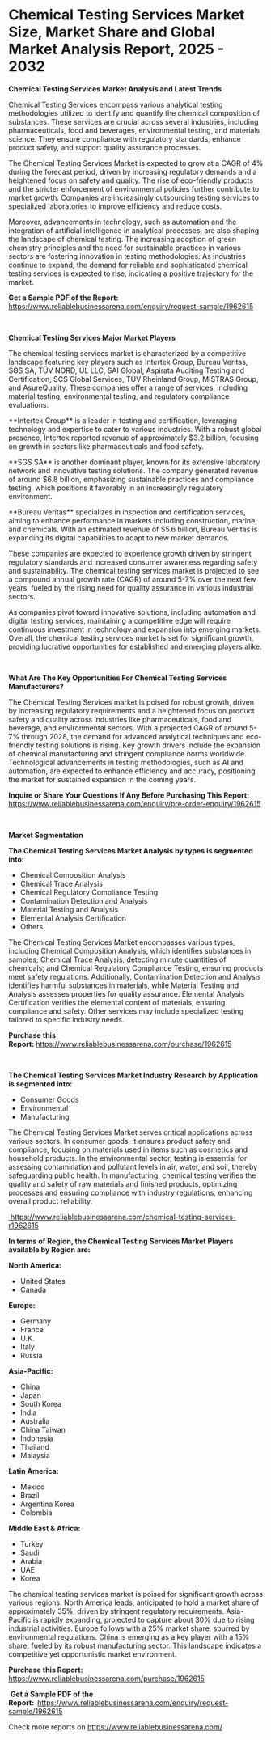 <p><h1>Chemical Testing Services Market Size, Market Share and Global Market Analysis Report, 2025 - 2032</h1></p><p><strong>Chemical Testing Services Market Analysis and Latest Trends</strong></p>
<p><p>Chemical Testing Services encompass various analytical testing methodologies utilized to identify and quantify the chemical composition of substances. These services are crucial across several industries, including pharmaceuticals, food and beverages, environmental testing, and materials science. They ensure compliance with regulatory standards, enhance product safety, and support quality assurance processes.</p><p>The Chemical Testing Services Market is expected to grow at a CAGR of 4% during the forecast period, driven by increasing regulatory demands and a heightened focus on safety and quality. The rise of eco-friendly products and the stricter enforcement of environmental policies further contribute to market growth. Companies are increasingly outsourcing testing services to specialized laboratories to improve efficiency and reduce costs. </p><p>Moreover, advancements in technology, such as automation and the integration of artificial intelligence in analytical processes, are also shaping the landscape of chemical testing. The increasing adoption of green chemistry principles and the need for sustainable practices in various sectors are fostering innovation in testing methodologies. As industries continue to expand, the demand for reliable and sophisticated chemical testing services is expected to rise, indicating a positive trajectory for the market.</p></p>
<p><strong>Get a Sample PDF of the Report:&nbsp;</strong> <a href="https://www.reliablebusinessarena.com/enquiry/request-sample/1962615?utm_campaign=2042&utm_medium=2&utm_source=Github&utm_content=ia&utm_term=01042025&utm_id=chemical-testing-services">https://www.reliablebusinessarena.com/enquiry/request-sample/1962615</a></p>
<p>&nbsp;</p>
<p><strong>Chemical Testing Services Major Market Players</strong></p>
<p><p>The chemical testing services market is characterized by a competitive landscape featuring key players such as Intertek Group, Bureau Veritas, SGS SA, TÜV NORD, UL LLC, SAI Global, Aspirata Auditing Testing and Certification, SCS Global Services, TÜV Rheinland Group, MISTRAS Group, and AsureQuality. These companies offer a range of services, including material testing, environmental testing, and regulatory compliance evaluations.</p><p>**Intertek Group** is a leader in testing and certification, leveraging technology and expertise to cater to various industries. With a robust global presence, Intertek reported revenue of approximately $3.2 billion, focusing on growth in sectors like pharmaceuticals and food safety.</p><p>**SGS SA** is another dominant player, known for its extensive laboratory network and innovative testing solutions. The company generated revenue of around $6.8 billion, emphasizing sustainable practices and compliance testing, which positions it favorably in an increasingly regulatory environment.</p><p>**Bureau Veritas** specializes in inspection and certification services, aiming to enhance performance in markets including construction, marine, and chemicals. With an estimated revenue of $5.6 billion, Bureau Veritas is expanding its digital capabilities to adapt to new market demands.</p><p>These companies are expected to experience growth driven by stringent regulatory standards and increased consumer awareness regarding safety and sustainability. The chemical testing services market is projected to see a compound annual growth rate (CAGR) of around 5-7% over the next few years, fueled by the rising need for quality assurance in various industrial sectors.</p><p>As companies pivot toward innovative solutions, including automation and digital testing services, maintaining a competitive edge will require continuous investment in technology and expansion into emerging markets. Overall, the chemical testing services market is set for significant growth, providing lucrative opportunities for established and emerging players alike.</p></p>
<p>&nbsp;</p>
<p><strong>What Are The Key Opportunities For Chemical Testing Services Manufacturers?</strong></p>
<p><p>The Chemical Testing Services market is poised for robust growth, driven by increasing regulatory requirements and a heightened focus on product safety and quality across industries like pharmaceuticals, food and beverage, and environmental sectors. With a projected CAGR of around 5-7% through 2028, the demand for advanced analytical techniques and eco-friendly testing solutions is rising. Key growth drivers include the expansion of chemical manufacturing and stringent compliance norms worldwide. Technological advancements in testing methodologies, such as AI and automation, are expected to enhance efficiency and accuracy, positioning the market for sustained expansion in the coming years.</p></p>
<p><strong>Inquire or Share Your Questions If Any Before Purchasing This Report:</strong> <a href="https://www.reliablebusinessarena.com/enquiry/pre-order-enquiry/1962615?utm_campaign=2042&utm_medium=2&utm_source=Github&utm_content=ia&utm_term=01042025&utm_id=chemical-testing-services">https://www.reliablebusinessarena.com/enquiry/pre-order-enquiry/1962615</a></p>
<p>&nbsp;</p>
<p><strong>Market Segmentation</strong></p>
<p><strong>The Chemical Testing Services Market Analysis by types is segmented into:</strong></p>
<p><ul><li>Chemical Composition Analysis</li><li>Chemical Trace Analysis</li><li>Chemical Regulatory Compliance Testing</li><li>Contamination Detection and Analysis</li><li>Material Testing and Analysis</li><li>Elemental Analysis Certification</li><li>Others</li></ul></p>
<p><p>The Chemical Testing Services Market encompasses various types, including Chemical Composition Analysis, which identifies substances in samples; Chemical Trace Analysis, detecting minute quantities of chemicals; and Chemical Regulatory Compliance Testing, ensuring products meet safety regulations. Additionally, Contamination Detection and Analysis identifies harmful substances in materials, while Material Testing and Analysis assesses properties for quality assurance. Elemental Analysis Certification verifies the elemental content of materials, ensuring compliance and safety. Other services may include specialized testing tailored to specific industry needs.</p></p>
<p><strong>Purchase this Report:&nbsp;</strong><a href="https://www.reliablebusinessarena.com/purchase/1962615?utm_campaign=2042&utm_medium=2&utm_source=Github&utm_content=ia&utm_term=01042025&utm_id=chemical-testing-services">https://www.reliablebusinessarena.com/purchase/1962615</a></p>
<p>&nbsp;</p>
<p><strong>The Chemical Testing Services Market Industry Research by Application is segmented into:</strong></p>
<p><ul><li>Consumer Goods</li><li>Environmental</li><li>Manufacturing</li></ul></p>
<p><p>The Chemical Testing Services Market serves critical applications across various sectors. In consumer goods, it ensures product safety and compliance, focusing on materials used in items such as cosmetics and household products. In the environmental sector, testing is essential for assessing contamination and pollutant levels in air, water, and soil, thereby safeguarding public health. In manufacturing, chemical testing verifies the quality and safety of raw materials and finished products, optimizing processes and ensuring compliance with industry regulations, enhancing overall product reliability.</p></p>
<p><a href="https://www.reliablebusinessarena.com/chemical-testing-services-r1962615?utm_campaign=2042&utm_medium=2&utm_source=Github&utm_content=ia&utm_term=01042025&utm_id=chemical-testing-services">&nbsp;https://www.reliablebusinessarena.com/chemical-testing-services-r1962615</a></p>
<p><strong>In terms of Region, the Chemical Testing Services Market Players available by Region are:</strong></p>
<p>
    <p> <strong> North America: </strong>
        <ul>
            <li>United States</li>
            <li>Canada</li>
        </ul>
        </p> 
    <p> <strong> Europe: </strong>
        <ul>
            <li>Germany</li>
            <li>France</li>
            <li>U.K.</li>
            <li>Italy</li>
            <li>Russia</li>
        </ul>
        </p> 
    <p> <strong> Asia-Pacific: </strong>
        <ul>
            <li>China</li>
            <li>Japan</li>
            <li>South Korea</li>
            <li>India</li>
            <li>Australia</li>
            <li>China Taiwan</li>
            <li>Indonesia</li>
            <li>Thailand</li>
            <li>Malaysia</li>
        </ul>
        </p> 
    <p> <strong> Latin America: </strong>
        <ul>
            <li>Mexico</li>
            <li>Brazil</li>
            <li>Argentina Korea</li>
            <li>Colombia</li>
        </ul>
        </p> 
    <p> <strong> Middle East & Africa: </strong>
        <ul>
            <li>Turkey</li>
            <li>Saudi</li>
            <li>Arabia</li>
            <li>UAE</li>
            <li>Korea</li>
        </ul>
    </p>
    </p>
<p><p>The chemical testing services market is poised for significant growth across various regions. North America leads, anticipated to hold a market share of approximately 35%, driven by stringent regulatory requirements. Asia-Pacific is rapidly expanding, projected to capture about 30% due to rising industrial activities. Europe follows with a 25% market share, spurred by environmental regulations. China is emerging as a key player with a 15% share, fueled by its robust manufacturing sector. This landscape indicates a competitive yet opportunistic market environment.</p></p>
<p><strong>Purchase this Report: </strong><a href="https://www.reliablebusinessarena.com/purchase/1962615?utm_campaign=2042&utm_medium=2&utm_source=Github&utm_content=ia&utm_term=01042025&utm_id=chemical-testing-services">https://www.reliablebusinessarena.com/purchase/1962615</a></p>
<p>&nbsp;<strong>Get a Sample PDF of the Report:&nbsp;&nbsp;</strong><a href="https://www.reliablebusinessarena.com/enquiry/request-sample/1962615?utm_campaign=2042&utm_medium=2&utm_source=Github&utm_content=ia&utm_term=01042025&utm_id=chemical-testing-services">https://www.reliablebusinessarena.com/enquiry/request-sample/1962615</a></p>
<p><strong></strong></p>
<p>Check more reports on <a href="https://www.reliablebusinessarena.com/?utm_campaign=2042&utm_medium=2&utm_source=Github&utm_content=ia&utm_term=01042025&utm_id=chemical-testing-services">https://www.reliablebusinessarena.com/</a></p>
